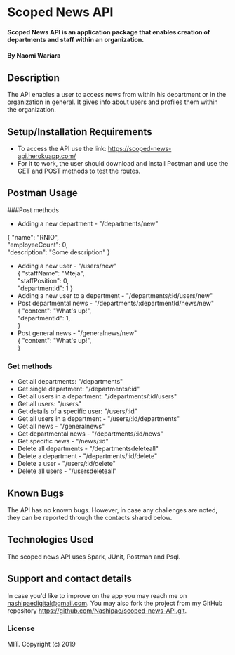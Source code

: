 # Scoped News API
#### Scoped News API is an application package that enables creation of departments and staff within an organization.
#### By **Naomi Wariara**
## Description
The API enables a user to access news from within his department or in the organization in general. It gives info about users and profiles them within the organization. 
## Setup/Installation Requirements
* To access the API use the link: https://scoped-news-api.herokuapp.com/
* For it to work, the user should download and install Postman and use the GET and POST methods to test the routes.

## Postman Usage
###Post  methods
* Adding a new department - "/departments/new"

{
"name": "RNIO",    
"employeeCount": 0,     
"description": "Some description"
}
* Adding a new user - "/users/new"  
{
"staffName": "Mteja",    
"staffPosition": 0,     
"departmentId": 1
}
* Adding a new user to a department - "/departments/:id/users/new"
* Post departmental news - "/departments/:departmentId/news/new"    
{
"content": "What's up!",    
"departmentId": 1,     
}
* Post general news - "/generalnews/new"    
{
"content": "What's up!",       
}



### Get methods
* Get all departments: "/departments"
* Get single department: "/departments/:id"
* Get all users in a department: "/departments/:id/users"
* Get all users: "/users"
* Get details of a specific user: "/users/:id"
* Get all users in a department - "/users/:id/departments"
* Get all news - "/generalnews"
* Get departmental news - "/departments/:id/news"
* Get specific news - "/news/:id"
* Delete all departments - "/departmentsdeleteall"
* Delete a department - "/departments/:id/delete"
* Delete a user - "/users/:id/delete"
* Delete all users - "/usersdeleteall"




## Known Bugs
The API has no known bugs. However, in case any challenges are noted, they can be reported through the contacts shared below.
## Technologies Used
The scoped news API uses Spark, JUnit, Postman and Psql. 
## Support and contact details
In case you'd like to improve on the app you may reach me on nashipaedigital@gmail.com. You may also fork the project from my GitHub repository https://github.com/Nashipae/scoped-news-API.git.
 
### License
MIT.
Copyright (c) 2019 